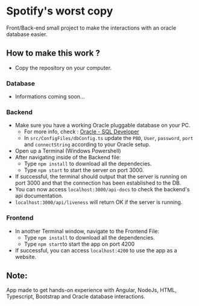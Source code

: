 # Spotify's worst copy

Front/Back-end small project to make the interactions with an oracle database easier.

## How to make this work ?

- Copy the repository on your computer.

### Database

- Informations coming soon...

### Backend

- Make sure you have a working Oracle pluggable database on your PC.
    - For more info, check : [Oracle - SQL Developer](https://www.oracle.com/database/sqldeveloper/)
    - In `src/ConfigFiles/dbConfig.ts` update the `PBD`, `User`, `password`, `port` and `connectString` according to your Oracle setup.
- Open up a Terminal (Windows Powershell)
- After navigating inside of the Backend file:
    - Type `npm install` to download all the dependecies.
    - Type `npm start` to start the server on port 3000.
- If successful, the terminal should output that the server is running on port 3000 and that the connection has been established to the DB.
- You can now access `localhost:3000/api-docs` to check the backend's api documentation.
- `localhost:3000/api/liveness` will return OK if the server is running.

### Frontend

- In another Terminal window, navigate to the Frontend File:
    - Type `npm install` to download all the dependencies.
    - Type `npm start`to start the app on port 4200
- If successful, you can access `localhost:4200` to use the app as a website.


## Note:
App made to get hands-on experience with Angular, NodeJs, HTML, Typescript, Bootstrap and Oracle database interactions.
